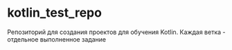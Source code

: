 # kotlin_test_repo
Репозиторий для создания проектов для обучения Kotlin. Каждая ветка - отдельное выполненное задание
